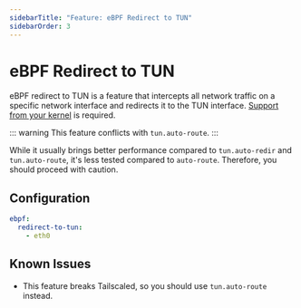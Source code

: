 ```yaml
---
sidebarTitle: "Feature: eBPF Redirect to TUN"
sidebarOrder: 3
---
```


# eBPF Redirect to TUN

eBPF redirect to TUN is a feature that intercepts all network traffic on a specific network interface and redirects it
to the TUN
interface. [Support from your kernel](https://github.com/iovisor/bcc/blob/master/INSTALL.md#kernel-configuration) is
required.

::: warning
This feature conflicts with `tun.auto-route`.
:::

While it usually brings better performance compared to `tun.auto-redir` and `tun.auto-route`, it's less tested compared
to `auto-route`. Therefore, you should proceed with caution.

## Configuration

```yaml
ebpf:
  redirect-to-tun:
    - eth0
```

## Known Issues

- This feature breaks Tailscaled, so you should use `tun.auto-route` instead.
